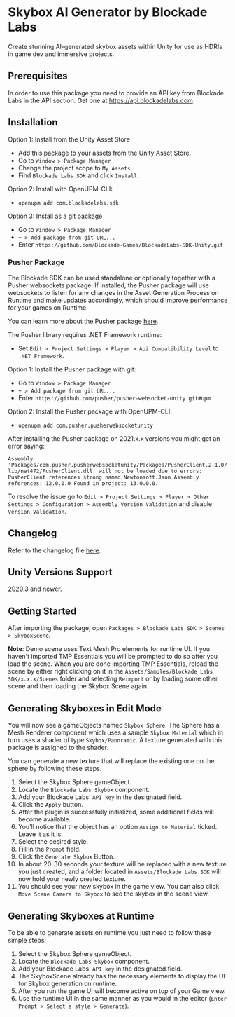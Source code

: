 # Skybox AI Generator by Blockade Labs

Create stunning AI-generated skybox assets within Unity for use as HDRIs in game dev and immersive projects.

## Prerequisites
In order to use this package you need to provide an API key from Blockade Labs in the API section.
Get one at <a href="https://api.blockadelabs.com" target="_blank">https://api.blockadelabs.com</a>.

## Installation

Option 1: Install from the Unity Asset Store
- Add this package to your assets from the Unity Asset Store.
- Go to `Window > Package Manager`
- Change the project scope to `My Assets`
- Find `Blockade Labs SDK` and click `Install`.

Option 2: Install with OpenUPM-CLI:
- `openupm add com.blockadelabs.sdk`

Option 3: Install as a git package
- Go to `Window > Package Manager`
- `+ > Add package from git URL...`
- Enter `https://github.com/Blockade-Games/BlockadeLabs-SDK-Unity.git`

### Pusher Package
The Blockade SDK can be used standalone or optionally together with a Pusher websockets package. If installed, the Pusher package will use websockets to listen for any changes in the Asset Generation Process on Runtime and make updates accordingly, which should improve performance for your games on Runtime.

You can learn more about the Pusher package [here](https://github.com/pusher/pusher-websocket-unity).

The Pusher library requires .NET Framework runtime:
- Set `Edit > Project Settings > Player > Api Compatibility Level` to `.NET Framework`.

Option 1: Install the Pusher package with git:
- Go to `Window > Package Manager`
- `+ > Add package from git URL...`
- Enter `https://github.com/pusher/pusher-websocket-unity.git#upm`

Option 2: Install the Pusher package with OpenUPM-CLI:
- `openupm add com.pusher.pusherwebsocketunity`

After installing the Pusher package on 2021.x.x versions you might get an error saying:

`Assembly 'Packages/com.pusher.pusherwebsocketunity/Packages/PusherClient.2.1.0/lib/net472/PusherClient.dll' will not be loaded due to errors: PusherClient references strong named Newtonsoft.Json Assembly references: 12.0.0.0 Found in project: 13.0.0.0.`

To resolve the issue go to `Edit > Project Settings > Player > Other Settings > Configuration > Assembly Version Validation` and disable `Version Validation`.

## Changelog
Refer to the changelog file [here](CHANGELOG.md).

## Unity Versions Support

2020.3 and newer.

## Getting Started

After importing the package, open `Packages > Blockade Labs SDK > Scenes > SkyboxScene`.

**Note**: Demo scene uses Text Mesh Pro elements for runtime UI. If you haven't imported TMP Essentials
you will be prompted to do so after you load the scene. When you are done importing TMP Essentials,
reload the scene by either right clicking on it in the `Assets/Samples/Blockade Labs SDK/x.x.x/Scenes`
folder and selecting `Reimport` or by loading some other scene and then loading the Skybox Scene again.

## Generating Skyboxes in Edit Mode

You will now see a gameObjects named `Skybox Sphere`.
The Sphere has a Mesh Renderer component which uses a sample `Skybox Material` which in turn uses a
shader of type `Skybox/Panoramic`. A texture generated with this package is assigned to the shader.

You can generate a new texture that will replace the existing one on the sphere by following these steps.

1. Select the Skybox Sphere gameObject.
2. Locate the `Blockade Labs Skybox` component.
3. Add your Blockade Labs' `API key` in the designated field.
4. Click the `Apply` button.
5. After the plugin is successfully initialized, some additional fields will become available.
6. You'll notice that the object has an option `Assign to Material` ticked. Leave it as it is.
7. Select the desired style.
8. Fill in the `Prompt` field.
9. Click the `Generate Skybox` Button.
10. In about 20-30 seconds your texture will be replaced with a new texture you just created, and a folder located in `Assets/Blockade Labs SDK` will now hold your newly created texture.
11. You should see your new skybox in the game view. You can also click `Move Scene Camera to Skybox` to see the skybox in the scene view.

## Generating Skyboxes at Runtime

To be able to generate assets on runtime you just need to follow these simple steps:

1. Select the Skybox Sphere gameObject.
2. Locate the `Blockade Labs Skybox` component.
3. Add your Blockade Labs' `API key` in the designated field.
4. The SkyboxScene already has the necessary elements to display the UI for Skybox generation on runtime.
5. After you run the game UI will become active on top of your Game view.
6. Use the runtime UI in the same manner as you would in the editor (`Enter Prompt > Select a style > Generate`).